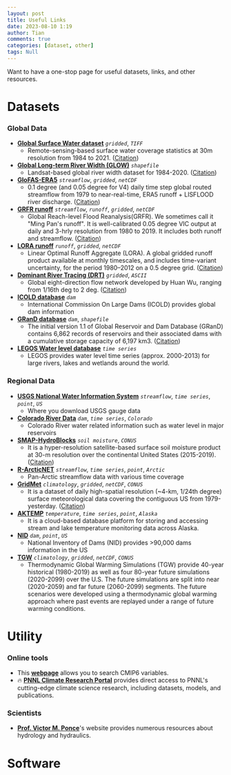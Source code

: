 ```yaml
---
layout: post
title: Useful Links
date: 2023-08-10 1:19
author: Tian
comments: true
categories: [dataset, other]
tags: Null
---
```

Want to have a one-stop page for useful datasets, links, and other resources.

# Datasets
### Global Data
- [**Global Surface Water dataset**](https://global-surface-water.appspot.com/download) *`gridded`*, *`TIFF`*
    - Remote-sensing-based surface water coverage statistics at 30m resolution from 1984 to 2021. ([Citation](https://www.nature.com/articles/nature20584))
- [**Global Long-term River Width (GLOW)**](https://zenodo.org/record/6425657) *`shapefile`*
    - Landsat-based global river width dataset for 1984-2020. ([Citation](https://agupubs.onlinelibrary.wiley.com/doi/full/10.1029/2021WR031712))
- [**GloFAS-ERA5**](https://cds.climate.copernicus.eu/cdsapp#!/dataset/cems-glofas-historical?tab=overview) *`streamflow`*, *`gridded`*, *`netCDF`*
    - 0.1 degree (and 0.05 degree for V4) daily time step global routed streamflow from 1979 to near-real-time, ERA5 runoff + LISFLOOD river discharge. ([Citation](https://essd.copernicus.org/articles/12/2043/2020/))
- [**GRFR runoff**](https://www.reachhydro.org/home/records/grfr) *`streamflow`*, *`runoff`*, *`gridded`*, *`netCDF`*
    - Global Reach-level Flood Reanalysis(GRFR). We sometimes call it "Ming Pan's runoff". It is well-calibrated 0.05 degree VIC output at daily and 3-hrly resolution from 1980 to 2019. It includes both runoff and streamflow. ([Citation](https://doi.org/10.1175/BAMS-D-20-0057.1))
- [**LORA runoff**](https://geonetwork.nci.org.au/geonetwork/srv/eng/catalog.search#/metadata/f9617_9854_8096_5291) *`runoff`*, *`gridded`*, *`netCDF`*
    - Linear Optimal Runoff Aggregate (LORA). A global gridded runoff product available at monthly timescales, and includes time-variant uncertainty, for the period 1980–2012 on a 0.5 degree grid. ([Citation](https://hess.copernicus.org/articles/23/851/2019/))
- [**Dominant River Tracing (DRT)**](https://www.ntsg.umt.edu/project/drt.php) *`gridded`*, *`ASCII`*
    - Global eight-direction flow network developed by Huan Wu, ranging from 1/16th deg to 2 deg. ([Citation](https://doi.org/10.1029/2012WR012313))
- [**ICOLD database**](https://www.icold-cigb.org/GB/World_register/data_search.asp) *`dam`*
    - International Commission On Large Dams (ICOLD) provides global dam information
- [**GRanD database**](https://www.globaldamwatch.org/grand/) *`dam`*, *`shapefile`*
    - The initial version 1.1 of Global Reservoir and Dam Database (GRanD) contains 6,862 records of reservoirs and their associated dams with a cumulative storage capacity of 6,197 km3. ([Citation](https://esajournals.onlinelibrary.wiley.com/doi/full/10.1890/100125))
- [**LEGOS Water level database**](http://www.legos.obs-mip.fr/en/soa/hydrologie/hydroweb/index.html) *`time series`*
    - LEGOS provides water level time series (approx. 2000-2013) for large rivers, lakes and wetlands around the world. 

### Regional Data
- [**USGS National Water Information System**](https://maps.waterdata.usgs.gov/mapper/) *`streamflow`*, *`time series`*, *`point`*, *`US`* 
    - Where you download USGS gauge data
- [**Colorado River Data**](http://www.water-data.com/) *`dam`*, *`time series`*, *`Colorado`*
    - Colorado River water related information such as water level in major reservoirs
- [**SMAP-HydroBlocks**](https://waterai.earth/smaphb/) *`soil moisture`*, *`CONUS`*
    - It is a hyper-resolution satellite-based surface soil moisture product at 30-m resolution over the continental United States (2015-2019). ([Citation](https://doi.org/10.1038/s41597-021-01050-2))
- [**R-ArcticNET**](https://www.r-arcticnet.sr.unh.edu/v4.0/index.html) *`streamflow`*, *`time series`*, *`point`*, *`Arctic`*
    - Pan-Arctic streamflow data with various time coverage
- [**GridMet**](https://www.climatologylab.org/gridmet.html) *`climatology`*, *`gridded`*, *`netCDF`*, *`CONUS`*
    - It is a dataset of daily high-spatial resolution (~4-km, 1/24th degree) surface meteorological data covering the contiguous US from 1979-yesterday. ([Citation](https://rmets.onlinelibrary.wiley.com/doi/full/10.1002/joc.3413))
- [**AKTEMP**](https://aktemp.uaa.alaska.edu/#/explorer) *`temperature`*, *`time series`*, *`point`*, *`Alaska`*
    - It is a cloud-based database platform for storing and accessing stream and lake temperature monitoring data across Alaska.
- [**NID**](https://nid.sec.usace.army.mil/#/) *`dam`*, *`point`*, *`US`*
    - National Inventory of Dams (NID) provides >90,000 dams information in the US
- [**TGW**](https://tgw-data.msdlive.org/) *`climatology`*, *`gridded`*, *`netCDF`*, *`CONUS`*
    - Thermodynamic Global Warming Simulations (TGW) provide 40-year historical (1980-2019) as well as four 80-year future simulations (2020-2099) over the U.S. The future simulations are split into near (2020-2059) and far future (2060-2099) segments. The future scenarios were developed using a thermodynamic global warming approach where past events are replayed under a range of future warming conditions. 

# Utility
### Online tools
- This [**webpage**](https://clipc-services.ceda.ac.uk/dreq/mipVars.html) allows you to search CMIP6 variables.
- :fire: [**PNNL Climate Research Portal**](https://climate.pnnl.gov/) provides direct access to PNNL's cutting-edge climate science research, including datasets, models, and publications. 
### Scientists
- [**Prof. Victor M. Ponce**](https://ponce.sdsu.edu/)'s website provides numerous resources about hydrology and hydraulics.

# Software

